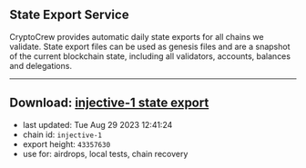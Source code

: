 ## State Export Service
CryptoCrew provides automatic daily state exports for all chains we validate. State export files can be used as genesis files and are a snapshot of the current blockchain state, including all validators, accounts, balances and delegations.

---
**Download: [injective-1 state export](https://dl.ccvalidators.com/SERVICE/injective/injective-1_export_43357630.json)**
---

- last updated: Tue Aug 29 2023 12:41:24
- chain id: `injective-1`
- export height: `43357630`
- use for: airdrops, local tests, chain recovery
